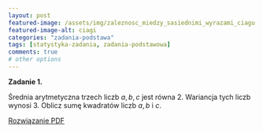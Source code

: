 ```yaml
---
layout: post
featured-image: /assets/img/zaleznosc_miedzy_sasiednimi_wyrazami_ciagu.png
featured-image-alt: ciagi
categories: "zadania-podstawa"
tags: [statystyka-zadania, zadania-podstawowa]
comments: true
# other options
---
```


**Zadanie 1.**

Średnia arytmetyczna trzech liczb $a, b, c$ jest równa $2$. Wariancja tych liczb wynosi $3$. Oblicz sumę kwadratów liczb $a, b$ i $c$.

<!-- Odnośnik do rozwiązania w folderze data -->
<a class="solution" href="/data/mydoc.pdf" target="_blank">Rozwiązanie PDF</a>